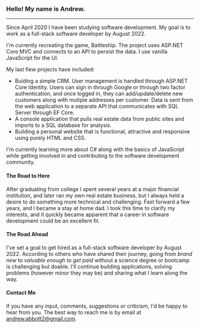 <!--
**awabbott/awabbott** is a ✨ _special_ ✨ repository because its `README.md` (this file) appears on your GitHub profile.

Here are some ideas to get you started:

- 🔭 I’m currently working on ...
- 🌱 I’m currently learning ...
- 👯 I’m looking to collaborate on ...
- 🤔 I’m looking for help with ...
- 💬 Ask me about ...
- 📫 How to reach me: ...
- ⚡ Fun fact: ...
-->

### Hello! My name is Andrew.
___
<!-- Check out [my portfolio](http://www.yourazhousebuyer.com). -->

Since April 2020 I have been studying software development. My goal is to work as a full-stack software developer by August 2022.

I'm currently recreating the game, Battleship. The project uses ASP.NET Core MVC and connects to an API to persist the data. I use vanilla JavaScript for the UI.

My last fiew projects have included:
- Buiding a simple CRM. User management is handled through ASP.NET Core Identity. Users can sign in through Google or through two factor authentication, and once logged in, they can add/update/delete new customers along with mutiple addresses per customer. Data is sent from the web application to a separate API that communicates with SQL Server through EF Core.
- A console application that pulls real estate data from public sites and imports to a SQL database for analysis.
- Building a personal website that is functional, attractive and responsive using purely HTML and CSS.

I'm currently learning more about C# along with the basics of JavaScript while getting involved in and contributing to the software development community.

#### The Road to Here
After graduating from college I spent several years at a major financial institution, and later ran my own real estate business, but I always held a desire to do something more technical and challenging. Fast forward a few years, and I became a stay at home dad. I took this time to clarify my interests, and it quickly became apparent that a career in software development could be an excellent fit.

#### The Road Ahead
I've set a goal to get hired as a full-stack software developer by August 2022.
According to others who have shared their journey, going from *brand new* to *valuable enough to get paid* without a science degree or bootcamp is challenging but doable. I'll continue building applications, solving problems (however minor they may be) and sharing what I learn along the way.

#### Contact Me
If you have any input, comments, suggestions or criticism, I'd be happy to hear from you. The best way to reach me is by email at <andrew.abbott2@gmail.com>.
